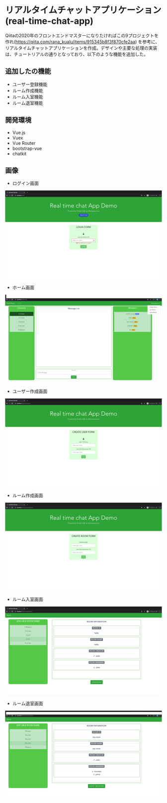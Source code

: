 # リアルタイムチャットアプリケーション (real-time-chat-app)
Qiitaの2020年のフロントエンドマスターになりたければこの9プロジェクトを作れ(https://qiita.com/rana_kualu/items/915345b8f3f870cfe2aa)
を参考に、リアルタイムチャットアプリケーションを作成。デザインや主要な処理の実装は、チュートリアルの通りとなっており、以下のような機能を追加した。

## 追加したの機能

* ユーザー登録機能
* ルーム作成機能
* ルーム入室機能
* ルーム退室機能

 
## 開発環境

* Vue.js
* Vuex
* Vue Router
* bootstrap-vue
* chatkit

 
## 画像
* ログイン画面
<img src="picture/Login.png" >

* ホーム画面
<img src="picture/Home.png" >

* ユーザー作成画面
<img src="picture/CreateUser.png" >

* ルーム作成画面
<img src="picture/CreateRoom.png" >

* ルーム入室画面
<img src="picture/JoinAbleRoomInfo.png" >

* ルーム退室画面
<img src="picture/LeaveRoom.png" >



